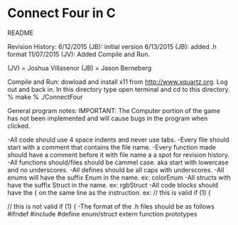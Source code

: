 # Connect Four in C
README

Revision History:
6/12/2015 (JB): initial version
6/13/2015 (JB): added .h format
11/07/2015 (JV): Added Compile and Run.

(JV) = Joshua Villasenor
(JB) = Jason Berneberg

Compile and Run:
dowload and install x11 from http://www.xquartz.org.
Log out and back in.
In this directory type
open terminal and cd to this directory.
% make
% ./ConnectFour

General program notes:
IMPORTANT: The Computer portion of the game has not been implemented and will cause
bugs in the program when clicked.

-All code should use 4 space indents and never use tabs.
-Every file should start with a comment that contains the file name.
-Every function made should have a comment before it with file name a a spot for revision history.
-All functions should/files should be cammel case. aka start with lowercase and no underscores.
-All defines should be all caps with underscores.
-All enums will have the suffix Enum in the name. ex: colorEnum
-All structs with have the suffix Struct in the name. ex: rgbStruct
-All code blocks should have the { on the same line as the instruction.
  ex:
  // this is valid
  if (1) {

  // this is  not valid
  if (1)
  {
-The format of the .h files should be as follows
#ifndef
#include
#define
enum/struct
extern
function prototypes

